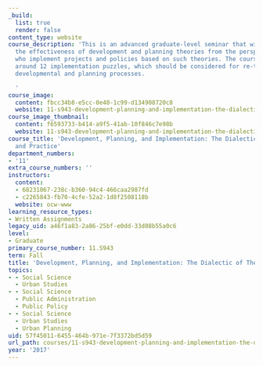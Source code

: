 ```yaml
---
_build:
  list: true
  render: false
content_type: website
course_description: 'This is an advanced graduate-level seminar that will analyze
  the effectiveness of development and planning theories from the perspective of practitioners
  who implement projects and policies based on such theories. The course will be organized
  around 12 implementation puzzles, which should be considered for re-theorizing both
  developmental and planning processes.

  '
course_image:
  content: fbcc34b8-e5cc-0e40-1c99-d134908720c8
  website: 11-s943-development-planning-and-implementation-the-dialectic-of-theory-and-practice-fall-2017
course_image_thumbnail:
  content: f6593733-b414-a9f5-41ab-10f846c7e98b
  website: 11-s943-development-planning-and-implementation-the-dialectic-of-theory-and-practice-fall-2017
course_title: 'Development, Planning, and Implementation: The Dialectic of Theory
  and Practice'
department_numbers:
- '11'
extra_course_numbers: ''
instructors:
  content:
  - 68231067-238c-b360-94c4-466caa2987fd
  - c2265843-fb70-4cfe-52a2-1d8f2508118b
  website: ocw-www
learning_resource_types:
- Written Assignments
legacy_uid: a46f1a83-2a86-25bf-e0dd-33d08b55a0c6
level:
- Graduate
primary_course_number: 11.S943
term: Fall
title: 'Development, Planning, and Implementation: The Dialectic of Theory and Practice'
topics:
- - Social Science
  - Urban Studies
- - Social Science
  - Public Administration
  - Public Policy
- - Social Science
  - Urban Studies
  - Urban Planning
uid: 57f45011-6455-464b-971e-7f3372bd5d59
url_path: courses/11-s943-development-planning-and-implementation-the-dialectic-of-theory-and-practice-fall-2017
year: '2017'
---
```

